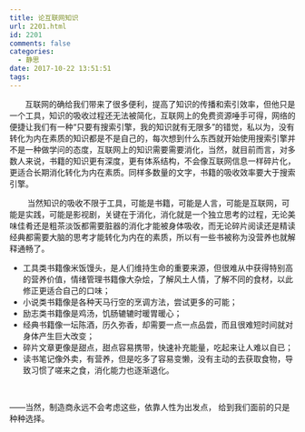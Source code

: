 ```yaml
---
title: 论互联网知识
url: 2201.html
id: 2201
comments: false
categories:
  - 静思
date: 2017-10-22 13:51:51
tags:
---
```


       互联网的确给我们带来了很多便利，提高了知识的传播和索引效率，但他只是一个工具，知识的吸收过程还无法被简化，互联网上的免费资源唾手可得，网络的便捷让我们有一种“只要有搜索引擎，我的知识就有无限多”的错觉，私以为，没有转化为内在素质的知识都是不是自己的，每次想到什么东西就开始使用搜索引擎并不是一种做学问的态度，互联网上的知识需要需要消化，当然，就目前而言，对多数人来说，书籍的知识更有深度，更有体系结构，不会像互联网信息一样碎片化，更适合长期消化转化为内在素质。同样多数量的文字，书籍的吸收效率要大于搜索引擎。

        当然知识的吸收不限于工具，可能是书籍，可能是人言，可能是互联网，可能是实践，可能是影视剧，关键在于消化，消化就是一个独立思考的过程，无论美味佳肴还是粗茶淡饭都需要脏器的消化才能被身体吸收，而无论碎片阅读还是精读经典都需要大脑的思考才能转化为内在的素质，所以有一些书被称为没营养也就解释通畅了。

*   工具类书籍像米饭馒头，是人们维持生命的重要来源，但很难从中获得特别高的营养价值，情绪管理书籍像大杂烩，了解风土人情，了解不同的食材，以此修正更适合自己的口味；
*   小说类书籍像是各种天马行空的烹调方法，尝试更多的可能；
*   励志类书籍像是鸡汤，饥肠辘辘时暖胃暖心；
*   经典书籍像一坛陈酒，历久弥香，却需要一点一点品尝，而且很难短时间就对身体产生巨大改变；
*   碎片文章更像是甜点，甜点容易携带，快速补充能量，吃起来让人难以自已；
*   读书笔记像外卖，有营养，但是吃多了容易变懒，没有主动的去获取食物，导致习惯了嗟来之食，消化能力也逐渐退化。

 

——当然，制造商永远不会考虑这些，依靠人性为出发点， 给到我们面前的只是种种选择。